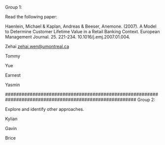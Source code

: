 Group 1: 

Read the following paper: 

Haenlein, Michael & Kaplan, Andreas & Beeser, Anemone. (2007). A Model to Determine Customer Lifetime
Value in a Retail Banking Context. European Management Journal. 25. 221-234. 10.1016/j.emj.2007.01.004.

Zehai                  zehai.wen@umontreal.ca

Tommy

Yue

Earnest

Yasmin



########################################################################################################
Group 2:

Explore and identify other approaches.

Kylian

Gavin

Brice